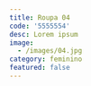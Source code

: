 ```yaml
---
title: Roupa 04
code: '5555554'
desc: Lorem ipsum
image:
  - /images/04.jpg
category: feminino
featured: false
---
```


